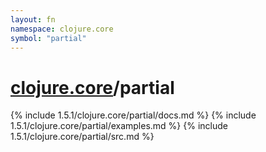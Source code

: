 ```yaml
---
layout: fn
namespace: clojure.core
symbol: "partial"
---
```


# [clojure.core](../)/partial

{% include 1.5.1/clojure.core/partial/docs.md %}
{% include 1.5.1/clojure.core/partial/examples.md %}
{% include 1.5.1/clojure.core/partial/src.md %}

